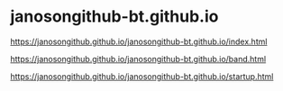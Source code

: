 # janosongithub-bt.github.io
https://janosongithub.github.io/janosongithub-bt.github.io/index.html


https://janosongithub.github.io/janosongithub-bt.github.io/band.html



https://janosongithub.github.io/janosongithub-bt.github.io/startup.html
